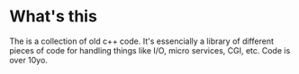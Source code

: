 # What's this

The is a collection of old c++ code.
It's essencially a library of different pieces of code for handling things like I/O, micro services, CGI, etc.
Code is over 10yo.

